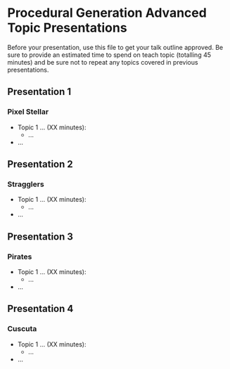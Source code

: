 # Procedural Generation Advanced Topic Presentations

Before your presentation, use this file to get your talk outline approved. Be
sure to provide an estimated time to spend on teach topic (totalling 45 minutes)
and be sure not to repeat any topics covered in previous presentations.

## Presentation 1
### Pixel Stellar

- Topic 1 ... (XX minutes):
  - ...
- ...

## Presentation 2
### Stragglers

- Topic 1 ... (XX minutes):
  - ...
- ...

## Presentation 3
### Pirates

- Topic 1 ... (XX minutes):
  - ...
- ...

## Presentation 4
### Cuscuta

- Topic 1 ... (XX minutes):
  - ...
- ...
